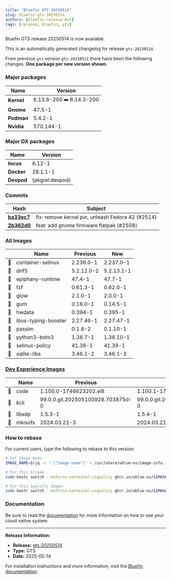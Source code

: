 ```yaml
---
title: "Bluefin GTS 20250514"
slug: bluefin-gts-20250514
authors: [bluefin-release-bot]
tags: [release, bluefin, gts]
---
```


Bluefin GTS release 20250514 is now available.

<!--truncate-->

This is an automatically generated changelog for release `gts-20250514`.

From previous `gts` version `gts-20250511` there have been the following changes. **One package per new version shown.**

### Major packages
| Name | Version |
| --- | --- |
| **Kernel** | 6.13.8-200 ➡️ 6.14.3-200 |
| **Gnome** | 47.5-1 |
| **Podman** | 5.4.2-1 |
| **Nvidia** | 570.144-1 |

### Major DX packages
| Name | Version |
| --- | --- |
| **Incus** | 6.12-1 |
| **Docker** | 28.1.1-1 |
| **Devpod** | {pkgrel:devpod} |

### Commits
| Hash | Subject |
| --- | --- |
| **[ba33ec7](https://github.com/ublue-os/bluefin/commit/ba33ec7d628a4b5bede3ef8d539ff2fba122f3b8)** | fix: remove kernel pin, unleash Fedora 42 (#2514) |
| **[2b362d0](https://github.com/ublue-os/bluefin/commit/2b362d0a37de395fc5470aad92238ec72788bad4)** | feat: add gnome firmware flatpak (#2508) |

### All Images
| | Name | Previous | New |
| --- | --- | --- | --- |
| 🔄 | container-selinux | 2.236.0-1 | 2.237.0-1 |
| 🔄 | dnf5 | 5.2.12.0-2 | 5.2.13.1-1 |
| 🔄 | epiphany-runtime | 47.4-1 | 47.7-1 |
| 🔄 | fzf | 0.61.3-1 | 0.62.0-1 |
| 🔄 | glow | 2.1.0-1 | 2.0.0-1 |
| 🔄 | gum | 0.16.0-1 | 0.14.5-1 |
| 🔄 | hwdata | 0.394-1 | 0.395-1 |
| 🔄 | ibus-typing-booster | 2.27.46-1 | 2.27.47-1 |
| 🔄 | passim | 0.1.8-2 | 0.1.10-1 |
| 🔄 | python3-boto3 | 1.38.7-1 | 1.38.10-1 |
| 🔄 | selinux-policy | 41.38-1 | 41.39-1 |
| 🔄 | sqlite-libs | 3.46.1-2 | 3.46.1-3 |

### [Dev Experience Images](https://docs.projectbluefin.io/bluefin-dx)
| | Name | Previous | New |
| --- | --- | --- | --- |
| 🔄 | code | 1.100.0-1746623202.el8 | 1.100.1-1746807140.el8 |
| 🔄 | kcli | 99.0.0.git.202505100928.703875d-0 | 99.0.0.git.202505130812.fe90333-0 |
| 🔄 | libxdp | 1.5.3-1 | 1.5.4-1 |
| 🔄 | mkisofs | 2024.03.21-3 | 2024.03.21-5 |



### How to rebase
For current users, type the following to rebase to this version:
```bash
# Get Image Name
IMAGE_NAME=$(jq -r '.["image-name"]' < /usr/share/ublue-os/image-info.json)

# For this Stream
sudo bootc switch --enforce-container-sigpolicy ghcr.io/ublue-os/$IMAGE_NAME:gts

# For this Specific Image:
sudo bootc switch --enforce-container-sigpolicy ghcr.io/ublue-os/$IMAGE_NAME:gts-20250514
```

### Documentation
Be sure to read the [documentation](https://docs.projectbluefin.io/) for more information
on how to use your cloud native system.

---

**Release Information:**
- **Release:** [gts-20250514](https://github.com/ublue-os/bluefin/releases/tag/gts-20250514)
- **Type:** GTS
- **Date:** 2025-05-14

For installation instructions and more information, visit the [Bluefin documentation](https://docs.projectbluefin.io/).
